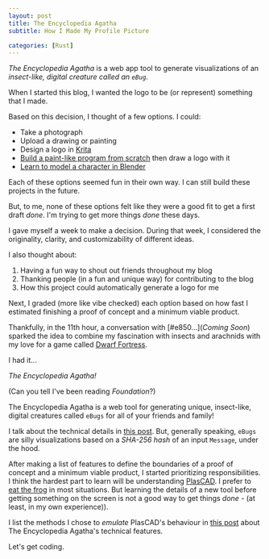 ```yaml
---
layout: post
title: The Encyclopedia Agatha
subtitle: How I Made My Profile Picture

categories: [Rust]
---
```


_The Encyclopedia Agatha_ is a web app tool to generate visualizations of an
_insect-like, digital creature called an `eBug`._

When I started this blog, I wanted the logo to be (or represent) something that
I made.

Based on this decision, I thought of a few options.
I could:

- Take a photograph
- Upload a drawing or painting
- Design a logo in [Krita](https://krita.org/en/)
- [Build a paint-like program from scratch](https://www.youtube.com/watch?v=czfvHUw4sks) then draw a logo with it
- [Learn to model a character in Blender](https://www.youtube.com/watch?v=jnj2BL4chaQ&list=PLn3ukorJv4vuU3ILv3g3xnUyEGOQR-D8J&ab_channel=GrantAbbitt)

Each of these options seemed fun in their own way.
I can still build these projects in the future.

But, to me, none of these options felt like they were a good fit to get a first
draft _done_.
I'm trying to get more things _done_ these days.

I gave myself a week to make a decision.
During that week, I considered the originality, clarity, and customizability of
different ideas.

I also thought about:

1. Having a fun way to shout out friends throughout my blog
2. Thanking people (in a fun and unique way) for contributing to the blog
3. How this project could automatically generate a logo for me

Next, I graded (more like vibe checked) each option based on how fast I
estimated finishing a proof of concept and a minimum viable product.

Thankfully, in the 11th hour, a conversation with [#e850...](_Coming Soon_)
sparked the idea to combine my fascination with insects and arachnids with my
love for a game called [Dwarf Fortress](https://www.bay12games.com/dwarves/?).

I had it...

_The Encyclopedia Agatha!_

(Can you tell I've been reading _Foundation_?)

The Encyclopedia Agatha is a web tool for generating unique, insect-like,
digital creatures called `eBugs` for all of your friends and family!

I talk about the technical details in [this post](https://elliotsmaker.space/2024-09-08-agatha-technical-details/).
But, generally speaking, `eBugs` are silly visualizations based on a _SHA-256 hash_
of an input `Message`, under the hood.

After making a list of features to define the boundaries of a proof of concept
and a minimum viable product, I started prioritizing responsibilities. I think
the hardest part to learn will be understanding [PlasCAD](https://github.com/David-OConnor/plascad).
I prefer to [eat the frog](https://elliotsmaker.space/2024-09-08-agatha/) in most situations.
But learning the details of a new tool before getting something on the screen
is not a good way to get things _done_ - (at least, in my own experience)).

I list the methods I chose to _emulate_ PlasCAD's behaviour in [this post](https://elliotsmaker.space/2024-09-08-agatha-technical-details/)
about The Encyclopedia Agatha's technical features.

Let's get coding.
